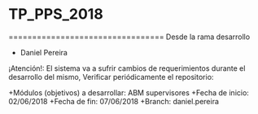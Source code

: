 # TP_PPS_2018

=================================
Desde la rama desarrollo
+ Daniel Pereira

¡Atención!:  El sistema va a sufrir cambios de requerimientos durante el desarrollo del mismo, Verificar periódicamente el repositorio:

+Módulos (objetivos) a desarrollar: ABM supervisores
+Fecha de inicio: 02/06/2018
+Fecha de fin: 07/06/2018
+Branch: daniel.pereira